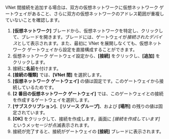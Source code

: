 VNet 間接続を追加する場合は、双方の仮想ネットワークに仮想ネットワーク ゲートウェイがあること、さらに双方の仮想ネットワークのアドレス範囲が重複していないことを確認します。

1. **[仮想ネットワーク]** ブレードから、仮想ネットワークを特定し、クリックして、ブレードを開きます。ブレードには、ゲートウェイが*接続されたデバイス*として表示されます。また、最初に VNet を展開しなくても、仮想ネットワーク ゲートウェイから設定を直接構成することができます。
2. 仮想ネットワーク ゲートウェイ設定から、**[接続]** をクリックし、**[追加]** をクリックします。
3. 接続に**名前**を付けます。 
4. **[接続の種類]** では、**[VNet 間]** を選択します。
5. **[仮想ネットワーク ゲートウェイ]** の値は固定です。このゲートウェイから接続しているためです。
6. **[2 番目の仮想ネットワーク ゲートウェイ]** では、このゲートウェイとの接続を作成するゲートウェイを選択します。
7. **[サブスクリプション]**、**[リソース グループ]**、および **[場所]** の残りの値は固定されています。
8. **[OK]** をクリックして、接続を作成します。画面に *[接続を作成しています]* というメッセージが点滅表示されます。
9. 接続が完了すると、接続がゲートウェイの **[接続]** ブレードに表示されます。

<!---HONumber=AcomDC_0107_2016-->